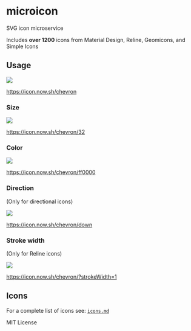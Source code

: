 # microicon

SVG icon microservice

Includes **over 1200** icons from Material Design, Reline, Geomicons, and Simple Icons

## Usage

[![](https://icon.now.sh/chevron)](https://icon.now.sh/chevron)

https://icon.now.sh/chevron

### Size

[![](https://icon.now.sh/chevron/32)](https://icon.now.sh/chevron/32)

https://icon.now.sh/chevron/32

### Color

[![](https://icon.now.sh/chevron/ff0000)](https://icon.now.sh/chevron/ff0000)

https://icon.now.sh/chevron/ff0000

### Direction

(Only for directional icons)

[![](https://icon.now.sh/chevron/down)](https://icon.now.sh/chevron/down)

https://icon.now.sh/chevron/down

### Stroke width

(Only for Reline icons)

[![](https://icon.now.sh/chevron/?strokeWidth=1)](https://icon.now.sh/chevron/?strokeWidth=1)

https://icon.now.sh/chevron/?strokeWidth=1

## Icons

For a complete list of icons see: [`icons.md`](icons.md)

MIT License
